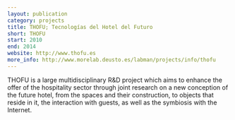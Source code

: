 ```yaml
--- 
layout: publication
category: projects
title: THOFU; Tecnologías del Hotel del Futuro
short: THOFU
start: 2010
end: 2014
website: http://www.thofu.es
more_info: http://www.morelab.deusto.es/labman/projects/info/thofu
--- 
```


THOFU is a large multidisciplinary R&D project which aims to enhance the offer of the hospitality sector through joint research on a new conception of the future hotel, from the spaces and their construction, to objects that reside in it, the interaction with guests, as well as the symbiosis with the Internet.
